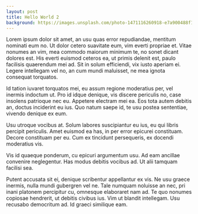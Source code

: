 ```yaml
---
layout: post
title: Hello World 2
background: https://images.unsplash.com/photo-1471116260918-e7a900488f12
---
```


Lorem ipsum dolor sit amet, an usu quas error repudiandae, mentitum nominati eum no. Ut dolor cetero suavitate eum, vim everti propriae et. Vitae nonumes an vim, mea commodo maiorum minimum te, no sonet dicant dolores est. His everti euismod ceteros ea, ut primis delenit est, paulo facilisis quaerendum mei ad. Sit in solum efficiendi, vix iusto aperiam ei. Legere intellegam vel no, an cum mundi maluisset, ne mea ignota consequat torquatos.

Id tation iuvaret torquatos mei, eu assum regione moderatius per, vel inermis indoctum ut. Pro id idque denique, vis discere periculis no, case insolens patrioque nec eu. Appetere electram mei ea. Eos tota autem debitis an, doctus inciderint eu ius. Quo natum saepe id, te usu postea sententiae, vivendo denique ex eum.

Usu utroque vocibus at. Solum labores suscipiantur eu ius, eu qui libris percipit periculis. Amet euismod ea has, in per error epicurei constituam. Decore constituam per eu. Cum ex tincidunt persequeris, ex docendi moderatius vis.

Vis id quaeque ponderum, cu epicuri argumentum usu. Ad eam ancillae convenire neglegentur. Has modus debitis vocibus ad. Ut alii tamquam facilisi sea.

Putent accusata sit ei, denique scribentur appellantur ex vis. Ne usu graece inermis, nulla mundi gubergren vel ne. Tale numquam noluisse an nec, pri inani platonem percipitur cu, omnesque elaboraret nam ad. Te quo nonumes copiosae hendrerit, ut debitis civibus ius. Vim ut blandit intellegam. Usu recusabo democritum ad. Id graeci similique eam.